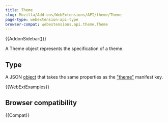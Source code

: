 ```yaml
---
title: Theme
slug: Mozilla/Add-ons/WebExtensions/API/theme/Theme
page-type: webextension-api-type
browser-compat: webextensions.api.theme.Theme
---
```


{{AddonSidebar()}}

A Theme object represents the specification of a theme.

## Type

A JSON [object](/en-US/docs/Web/JavaScript/Reference/Global_Objects/Object) that takes the same properties as the ["theme"](/en-US/docs/Mozilla/Add-ons/WebExtensions/manifest.json/theme) manifest key.

{{WebExtExamples}}

## Browser compatibility

{{Compat}}
